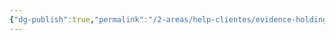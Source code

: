 ```yaml
---
{"dg-publish":true,"permalink":"/2-areas/help-clientes/evidence-holding/","dgPassFrontmatter":true,"created":"2025-04-16T16:07:58.898-03:00","updated":"2025-06-26T21:44:52.185-03:00"}
---
```


